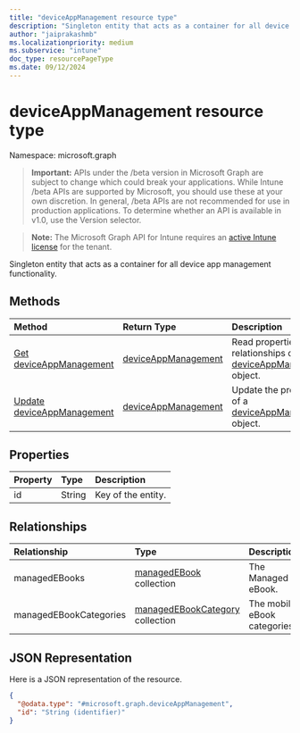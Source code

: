 ```yaml
---
title: "deviceAppManagement resource type"
description: "Singleton entity that acts as a container for all device app management functionality."
author: "jaiprakashmb"
ms.localizationpriority: medium
ms.subservice: "intune"
doc_type: resourcePageType
ms.date: 09/12/2024
---
```


# deviceAppManagement resource type

Namespace: microsoft.graph

> **Important:** APIs under the /beta version in Microsoft Graph are subject to change which could break your applications. While Intune /beta APIs are supported by Microsoft, you should use these at your own discretion. In general, /beta APIs are not recommended for use in production applications. To determine whether an API is available in v1.0, use the Version selector.

> **Note:** The Microsoft Graph API for Intune requires an [active Intune license](https://go.microsoft.com/fwlink/?linkid=839381) for the tenant.

Singleton entity that acts as a container for all device app management functionality.

## Methods
|Method|Return Type|Description|
|:---|:---|:---|
|[Get deviceAppManagement](../api/intune-books-deviceappmanagement-get.md)|[deviceAppManagement](../resources/intune-books-deviceappmanagement.md)|Read properties and relationships of the [deviceAppManagement](../resources/intune-books-deviceappmanagement.md) object.|
|[Update deviceAppManagement](../api/intune-books-deviceappmanagement-update.md)|[deviceAppManagement](../resources/intune-books-deviceappmanagement.md)|Update the properties of a [deviceAppManagement](../resources/intune-books-deviceappmanagement.md) object.|

## Properties
|Property|Type|Description|
|:---|:---|:---|
|id|String|Key of the entity.|

## Relationships
|Relationship|Type|Description|
|:---|:---|:---|
|managedEBooks|[managedEBook](../resources/intune-books-managedebook.md) collection|The Managed eBook.|
|managedEBookCategories|[managedEBookCategory](../resources/intune-books-managedebookcategory.md) collection|The mobile eBook categories.|

## JSON Representation
Here is a JSON representation of the resource.
<!-- {
  "blockType": "resource",
  "keyProperty": "id",
  "@odata.type": "microsoft.graph.deviceAppManagement"
}
-->
``` json
{
  "@odata.type": "#microsoft.graph.deviceAppManagement",
  "id": "String (identifier)"
}
```
